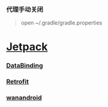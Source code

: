### 代理手动关闭
> open ~/.gradle/gradle.properties 

# [Jetpack](https://www.sohu.com/a/332229465_611601)

### [DataBinding](https://www.jianshu.com/p/fc26462a7c95)


### [Retrofit](https://github.com/square/retrofit)

### [wanandroid](https://wanandroid.com/blog/show/2)